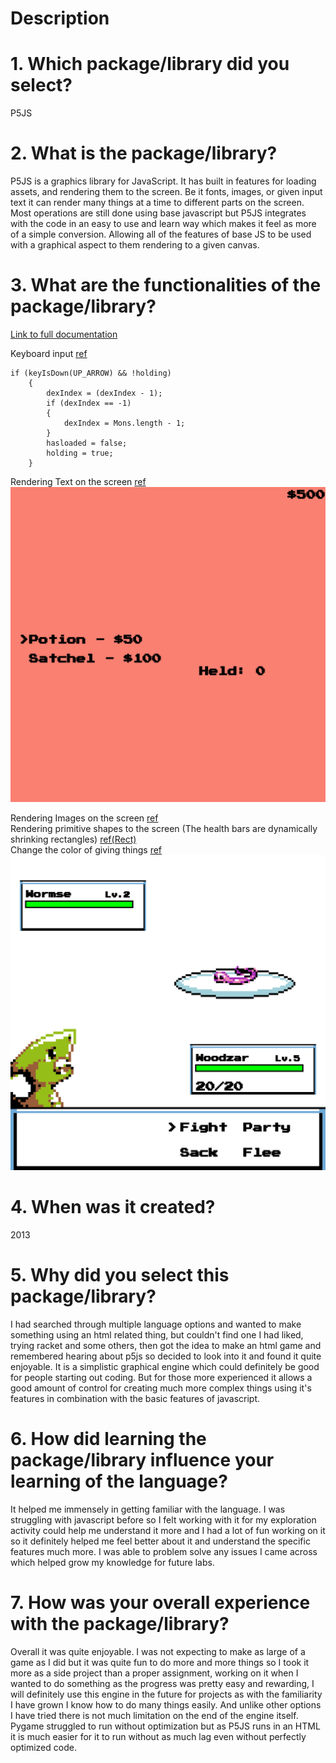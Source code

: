 # Description

# 1. Which package/library did you select?

P5JS

# 2. What is the package/library?

P5JS is a graphics library for JavaScript. It has built in features for loading assets, and rendering them to the screen. Be it fonts, images, or given input text it can render many things at a time to different parts on the screen. Most operations are still done using base javascript but P5JS integrates with the code in an easy to use and learn way which makes it feel as more of a simple conversion. Allowing all of the features of base JS to be used with a graphical aspect to them rendering to a given canvas.

# 3. What are the functionalities of the package/library?

[Link to full documentation](https://p5js.org/reference/)

Keyboard input [ref](https://p5js.org/reference/#/p5/keyIsDown)

    if (keyIsDown(UP_ARROW) && !holding)
		{
			dexIndex = (dexIndex - 1);
			if (dexIndex == -1)
			{
				dexIndex = Mons.length - 1;
			}
			hasloaded = false;
			holding = true;
		}

Rendering Text on the screen [ref](https://p5js.org/reference/#/p5/text)
![Shop view](<Markdown Images/image7.png>)

Rendering Images on the screen [ref](https://p5js.org/reference/#/p5.Image)\
Rendering primitive shapes to the screen (The health bars are dynamically shrinking rectangles) [ref(Rect)](https://p5js.org/reference/#/p5/rect)\
Change the color of giving things [ref](https://p5js.org/reference/#/p5/fill)
![Main Menu of battle screen](<Markdown Images/image4.png>)

# 4. When was it created?

2013

# 5. Why did you select this package/library?

I had searched through multiple language options and wanted to make something using an html related thing, but couldn't find one I had liked, trying racket and some others, then got the idea to make an html game and remembered hearing about p5js so decided to look into it and found it quite enjoyable. It is a simplistic graphical engine which could definitely be good for people starting out coding. But for those more experienced it allows a good amount of control for creating much more complex things using it's features in combination with the basic features of javascript.

# 6. How did learning the package/library influence your learning of the language?

It helped me immensely in getting familiar with the language. I was struggling with javascript before so I felt working with it for my exploration activity could help me understand it more and I had a lot of fun working on it so it definitely helped me feel better about it and understand the specific features much more. I was able to problem solve any issues I came across which helped grow my knowledge for future labs.

# 7. How was your overall experience with the package/library?

Overall it was quite enjoyable. I was not expecting to make as large of a game as I did but it was quite fun to do more and more things so I took it more as a side project than a proper assignment, working on it when I wanted to do something as the progress was pretty easy and rewarding, I will definitely use this engine in the future for projects as with the familiarity I have grown I know how to do many things easily. And unlike other options I have tried there is not much limitation on the end of the engine itself. Pygame struggled to run without optimization but as P5JS runs in an HTML it is much easier for it to run without as much lag even without perfectly optimized code.